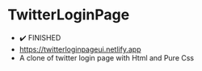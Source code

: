 # TwitterLoginPage
 - :heavy_check_mark: FINISHED 
 - https://twitterloginpageui.netlify.app
 - A clone of twitter login page with Html and Pure Css
